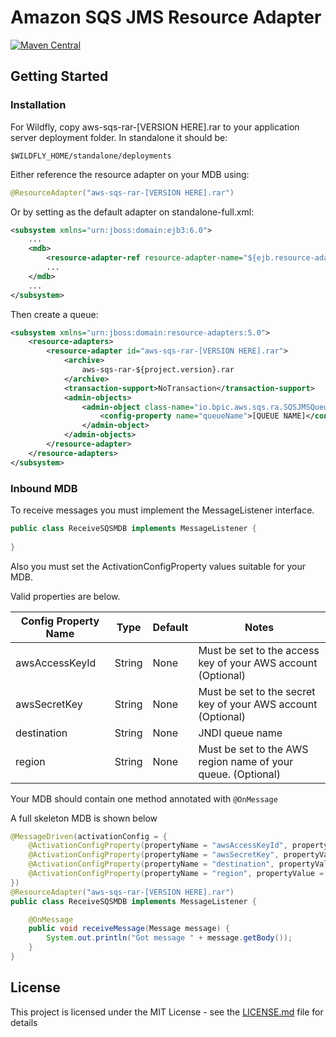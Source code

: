 # Amazon SQS JMS Resource Adapter

[![Maven Central](https://maven-badges.herokuapp.com/maven-central/io.bpic.aws/aws-sqs-ra/badge.svg)](https://maven-badges.herokuapp.com/maven-central/io.bpic.aws/aws-sqs-ra)

## Getting Started

### Installation
For Wildfly, copy aws-sqs-rar-[VERSION HERE].rar to your application server deployment folder. In standalone it should be:
```
$WILDFLY_HOME/standalone/deployments
```

Either reference the resource adapter on your MDB using:
``` java
@ResourceAdapter("aws-sqs-rar-[VERSION HERE].rar")
```

Or by setting as the default adapter on standalone-full.xml:

```xml
<subsystem xmlns="urn:jboss:domain:ejb3:6.0">
    ...
    <mdb>
        <resource-adapter-ref resource-adapter-name="${ejb.resource-adapter-name:activemq-ra.rar}"/>
        ...
    </mdb>
    ...
</subsystem>
``` 
Then create a queue:

```xml
<subsystem xmlns="urn:jboss:domain:resource-adapters:5.0">
    <resource-adapters>
        <resource-adapter id="aws-sqs-rar-[VERSION HERE].rar">
            <archive>
                aws-sqs-rar-${project.version}.rar
            </archive>
            <transaction-support>NoTransaction</transaction-support>
            <admin-objects>
                <admin-object class-name="io.bpic.aws.sqs.ra.SQSJMSQueue" jndi-name="java:jboss/sqs/queue/QueueName" pool-name="QueuePool">
                    <config-property name="queueName">[QUEUE NAME]</config-property>
                </admin-object>
            </admin-objects>
        </resource-adapter>
    </resource-adapters>
</subsystem>
```

### Inbound MDB
 To receive messages you must implement the MessageListener interface. 
 ```java
public class ReceiveSQSMDB implements MessageListener {
    
} 
 ```
 
 Also you must set the ActivationConfigProperty values suitable for your MDB. 
 
 Valid properties are below.
 
 |Config Property Name | Type | Default | Notes
 |---------------------|------|---------|------
 |awsAccessKeyId | String | None | Must be set to the access key of your AWS account (Optional)
 |awsSecretKey | String | None | Must be set to the secret key of your AWS account (Optional)
 |destination | String | None | JNDI queue name
 |region | String | None | Must be set to the AWS region name of your queue. (Optional) 
 
 Your MDB should contain one method annotated with `@OnMessage`
 
 A full skeleton MDB is shown below
 ```java
 @MessageDriven(activationConfig = {
     @ActivationConfigProperty(propertyName = "awsAccessKeyId", propertyValue = "${ENV=accessKey}"),
     @ActivationConfigProperty(propertyName = "awsSecretKey", propertyValue = "${ENV=secretKey}"),
     @ActivationConfigProperty(propertyName = "destination", propertyValue = "${ENV=destination}"),   
     @ActivationConfigProperty(propertyName = "region", propertyValue = "eu-west-2")    
 })
@ResourceAdapter("aws-sqs-rar-[VERSION HERE].rar")
 public class ReceiveSQSMDB implements MessageListener {
 
     @OnMessage
     public void receiveMessage(Message message) {
         System.out.println("Got message " + message.getBody());
     }
 }
 ```

## License

This project is licensed under the MIT License - see the [LICENSE.md](LICENSE.md) file for details
